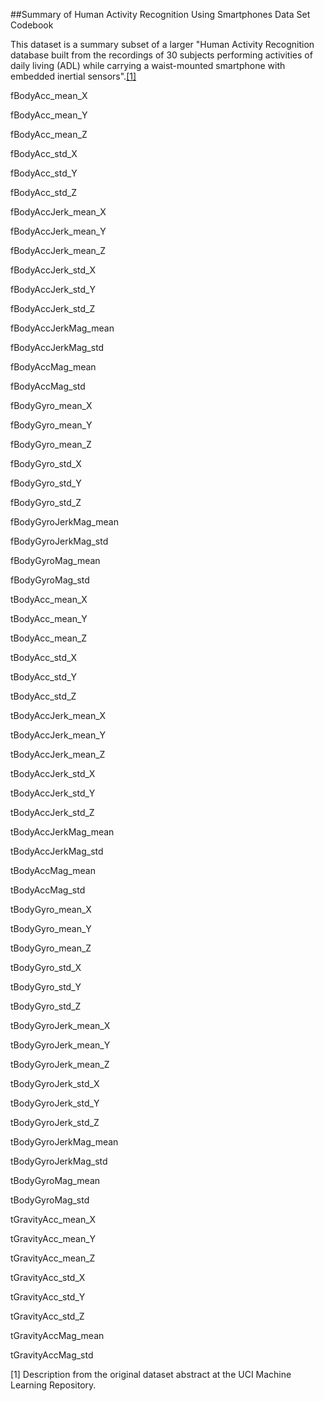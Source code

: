 ##Summary of Human Activity Recognition Using Smartphones Data Set Codebook



This dataset is a summary subset of a larger "Human Activity Recognition database built from the recordings of 30 subjects performing activities of daily living (ADL) while carrying a waist-mounted smartphone with embedded inertial sensors".[[1]](#1)



fBodyAcc_mean_X

fBodyAcc_mean_Y

fBodyAcc_mean_Z

fBodyAcc_std_X

fBodyAcc_std_Y

fBodyAcc_std_Z

fBodyAccJerk_mean_X

fBodyAccJerk_mean_Y

fBodyAccJerk_mean_Z

fBodyAccJerk_std_X

fBodyAccJerk_std_Y

fBodyAccJerk_std_Z

fBodyAccJerkMag_mean

fBodyAccJerkMag_std

fBodyAccMag_mean

fBodyAccMag_std

fBodyGyro_mean_X

fBodyGyro_mean_Y

fBodyGyro_mean_Z

fBodyGyro_std_X

fBodyGyro_std_Y

fBodyGyro_std_Z

fBodyGyroJerkMag_mean

fBodyGyroJerkMag_std

fBodyGyroMag_mean

fBodyGyroMag_std

tBodyAcc_mean_X

tBodyAcc_mean_Y

tBodyAcc_mean_Z

tBodyAcc_std_X

tBodyAcc_std_Y

tBodyAcc_std_Z

tBodyAccJerk_mean_X

tBodyAccJerk_mean_Y

tBodyAccJerk_mean_Z

tBodyAccJerk_std_X

tBodyAccJerk_std_Y

tBodyAccJerk_std_Z

tBodyAccJerkMag_mean

tBodyAccJerkMag_std

tBodyAccMag_mean

tBodyAccMag_std

tBodyGyro_mean_X

tBodyGyro_mean_Y

tBodyGyro_mean_Z

tBodyGyro_std_X

tBodyGyro_std_Y

tBodyGyro_std_Z

tBodyGyroJerk_mean_X

tBodyGyroJerk_mean_Y

tBodyGyroJerk_mean_Z

tBodyGyroJerk_std_X

tBodyGyroJerk_std_Y

tBodyGyroJerk_std_Z

tBodyGyroJerkMag_mean

tBodyGyroJerkMag_std

tBodyGyroMag_mean

tBodyGyroMag_std

tGravityAcc_mean_X

tGravityAcc_mean_Y

tGravityAcc_mean_Z

tGravityAcc_std_X

tGravityAcc_std_Y

tGravityAcc_std_Z

tGravityAccMag_mean

tGravityAccMag_std





<a name="1"></a>

[1] Description from the original dataset abstract at the UCI Machine Learning Repository. 